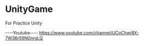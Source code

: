 # UnityGame
For Practice Unity

----Youtube----
https://www.youtube.com/channel/UCoChwj8X-7W36r59N0nrgLQ
